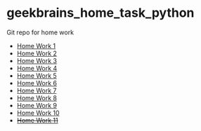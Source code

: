 # geekbrains_home_task_python
Git repo for home work 

- [Home Work 1](https://github.com/ISVios/geekbrains_home_task_python/pull/2)
- [Home Work 2](https://github.com/ISVios/geekbrains_home_task_python/pull/4)
- [Home Work 3](https://github.com/ISVios/geekbrains_home_task_python/pull/7)
- [Home Work 4](https://github.com/ISVios/geekbrains_home_task_python/pull/9)
- [Home Work 5](https://github.com/ISVios/geekbrains_home_task_python/pull/10)
- [Home Work 6](https://github.com/ISVios/geekbrains_home_task_python/pull/11)
- [Home Work 7](https://github.com/ISVios/geekbrains_home_task_python/pull/14)
- [Home Work 8](https://github.com/ISVios/geekbrains_home_task_python/pull/16)
- [Home Work 9](https://github.com/ISVios/geekbrains_home_task_python/pull/19)
- [Home Work 10](https://github.com/ISVios/geekbrains_home_task_python/pull/20)
- ~~[Home Work 11]()~~
